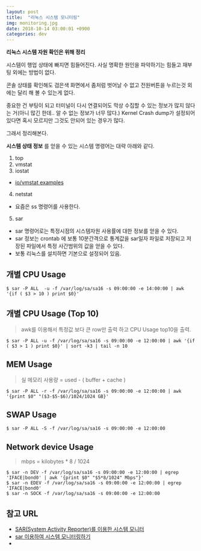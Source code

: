 ```yaml
---
layout: post
title:  "리눅스 시스템 모니터링"
img: monitoring.jpg
date: 2018-10-14 03:00:01 +0900
categories: dev
---
```



**리눅스 시스템 자원 확인은 위해 정리**

시스템이 행업 상태에 빠지면 힘들어진다. 사실 명확한 원인을 파악하기는 힘들고 재부팅 외에는 방법이 없다. 

콘솔 상태를 확인해도 검은색 화면에서 좀처럼 벗어날 수 없고 전원버튼을 누르는것 외에는 달리 해 볼 수 있는게 없다. 

중요한 건 부팅이 되고 터미널이 다시 연결되어도 막상 수집할 수 있는 정보가 많지 않다는 거(아니 많긴 한데.. 알 수 없는 정보가 너무 많다.) Kernel Crash dump가 설정되어 있다면 혹시 모르지만 그것도 안되어 있는 경우가 많다. 

그래서 정리해본다.

**시스템 상태 정보** 를 얻을 수 있는 시스템 명령어는 대략 아래와 같다. 

1. top
2. vmstat
3. iostat
 - [io/vmstat examples](https://www.thegeekstuff.com/2011/07/iostat-vmstat-mpstat-examples/?utm_source=feedburner&utm_medium=feed&utm_campaign=Feed%253A+TheGeekStuff+%2528The+Geek+Stuff%2529) 
4. netstat
 - 요즘은 ss 명령어를 사용한다.

5. sar
 - sar 명령어로는 특정시점의 시스템자원 사용률에 대한 정보를 얻을 수 있다. 
 - sar 정보는 crontab 에 보통 10분간격으로 통계값을 sar일자 파일로 저장되고 저장된 파일에서 특정 사간범위의 값을 얻을 수 있다. 
 - 보통 리눅스를 설치하면 기본으로 설정되어 있음.

## 개별 CPU Usage 
```
$ sar -P ALL  -u -f /var/log/sa/sa16 -s 09:00:00 -e 14:00:00 | awk '{if ( $3 > 10 ) print $0}'
```

## 개별 CPU Usage (Top 10)
> awk를 이용해서 특정값 보다 큰 row만 출력 하고 CPU Usage top10을 출력.

```
$ sar -P ALL -u -f /var/log/sa/sa16 -s 09:00:00 -e 12:00:00 | awk '{if ( $3 > 1 ) print $0}' | sort -k3 | tail -n 10
```

## MEM Usage 
> 실 메모리 사용량 = used - ( buffer + cache ) 

```
$ sar -P ALL -r -f /var/log/sa/sa16 -s 09:00:00 -e 12:00:00 | awk '{print $0" "($3-$5-$6)/1024/1024 GB}'
```

## SWAP Usage
```
$ sar -P ALL -S -f /var/log/sa/sa16 -s 09:00:00 -e 12:00:00 
```

## Network device Usage
> mbps = kilobytes * 8 / 1024
```
$ sar -n DEV -f /var/log/sa/sa16 -s 09:00:00 -e 12:00:00 | egrep 'IFACE|bond0' | awk '{print $0" "$5*8/1024" Mbps"}'
$ sar -n EDEV -f /var/log/sa/sa16 -s 09:00:00 -e 12:00:00 | egrep 'IFACE|bond0'
$ sar -n SOCK -f /var/log/sa/sa16 -s 09:00:00 -e 12:00:00
```

## 참고 URL
- [SAR(System Activity Reporter)를 이용한 시스템 모니터](http://www.cubrid.com/CUBRIDwiki/71317)
- [sar 이용하여 시스템 모니터링하기](http://wiki.tunelinux.pe.kr/pages/viewpage.action?pageId=884938&desktop=true)
- 
